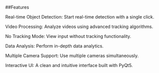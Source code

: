 ##Features

Real-time Object Detection: Start real-time detection with a single click.

Video Processing: Analyze videos using advanced tracking algorithms.

No Tracking Mode: View input without tracking functionality.

Data Analysis: Perform in-depth data analytics.

Multiple Camera Support: Use multiple cameras simultaneously.

Interactive UI: A clean and intuitive interface built with PyQt5.
